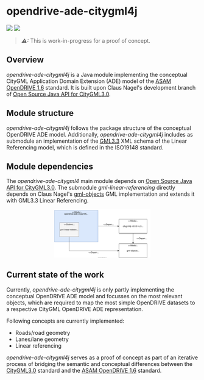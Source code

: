 # opendrive-ade-citygml4j

<a href="https://github.com/tum-gis/opendrive-ade-citygml4j/actions/workflows/build.yml" title="Build Status"><img src="https://img.shields.io/github/workflow/status/tum-gis/opendrive-ade-citygml4j/Build"></a>
<a href="https://jitpack.io/#tum-gis/opendrive-ade-citygml4j" title="JitPack"><img src="https://jitpack.io/v/tum-gis/opendrive-ade-citygml4j.svg?style=for-the-badge"></a>

> **_⚠:_** This is work-in-progress for a proof of concept.

## Overview
*opendrive-ade-citygml4j* is a Java module implementing the conceptual CityGML Application Domain Extension (ADE) model of the [ASAM OpenDRIVE 1.6](https://www.asam.net/standards/detail/opendrive/) standard. It is built upon Claus Nagel's development branch of [Open Source Java API for CityGML3.0](https://github.com/citygml4j/citygml4j/tree/citygml3-devel).

## Module structure
*opendrive-ade-citygml4j* follows the package structure of the conceptual OpenDRIVE ADE model. Additionally, *opendrive-ade-citygml4j* includes as submodule an implementation of the [GML3.3](https://portal.ogc.org/files/?artifact_id=46568) XML schema of the Linear Referencing model, which is defined in the ISO19148 standard.

## Module dependencies
The *opendrive-ade-citygml4* main module depends on [Open Source Java API for CityGML3.0](https://github.com/citygml4j/citygml4j/tree/citygml3-devel).
The submodule *gml-linear-referencing* directly depends on Claus Nagel's [gml-objects](https://github.com/xmlobjects/gml-objects) GML implementation and extends it with GML3.3 Linear Referencing.
<p align="center">
  <img src="./docs/modules.svg" width="50%">
</p>

## Current state of the work
Currently, *opendrive-ade-citygml4j* is only partly implementing the conceptual OpenDRIVE ADE model and focusses on the most relevant objects, which are required to map the most simple OpenDRIVE datasets to a respective CityGML OpenDRIVE ADE representation. 

Following concepts are currently implemented:
* Roads/road geometry
* Lanes/lane geometry
* Linear referencing

*opendrive-ade-citygml4j* serves as a proof of concept as part of an iterative process of bridging the semantic and conceptual differences between the [CityGML3.0](https://docs.ogc.org/is/20-010/20-010.html) standard and the [ASAM OpenDRIVE 1.6](https://www.asam.net/standards/detail/opendrive/) standard.
